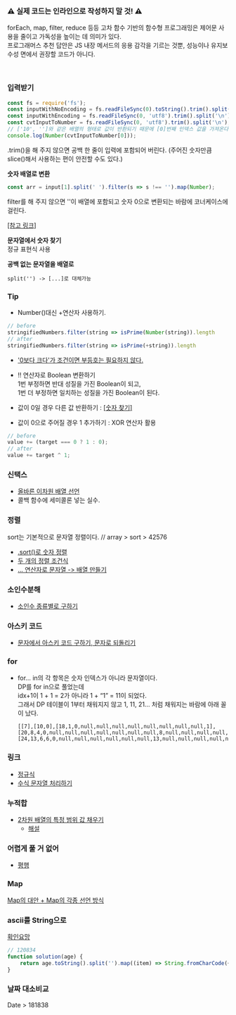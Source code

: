 ### ⚠️ 실제 코드는 인라인으로 작성하지 말 것! ⚠️ 
forEach, map, filter, reduce 등등 
고차 함수 기반의 함수형 프로그래밍은 제어문 사용을 줄이고 가독성을 높이는 데 의미가 있다.  
프로그래머스 추천 답안은 JS 내장 메서드의 응용 감각을 기르는 것뿐,
성능이나 유지보수성 면에서 권장할 코드가 아니다.

<br>

### 입력받기

```javascript
const fs = require('fs');
const inputWithNoEncoding = fs.readFileSync(0).toString().trim().split('\n');
const inputWithEncoding = fs.readFileSync(0, 'utf8').trim().split('\n');
const cvtInputToNumber = fs.readFileSync(0, 'utf8').trim().split('\n');
// ['10', '']와 같은 배열의 형태로 값이 반환되기 때문에 [0]번째 인덱스 값을 가져온다.
console.log(Number(cvtInputToNumber[0]));
```
.trim()을 해 주지 않으면 공백 한 줄이 입력에 포함되어 버린다.
(주어진 숫자만큼 slice()해서 사용하는 편이 안전할 수도 있다.)

**숫자 배열로 변환**
```javascript
const arr = input[1].split(' ').filter(s => s !== '').map(Number);
```
filter를 해 주지 않으면 ''이 배열에 포함되고 숫자 0으로 변환되는 바람에 코너케이스에 걸린다.

[[참고 링크]](https://leehyungi0622.github.io/2021/03/24/202103/210324-algorithm_javascript_input/)


**문자열에서 숫자 찾기**  
정규 표현식 사용

**공백 없는 문자열을 배열로**  
```
split('') -> [...]로 대체가능
```

### Tip
- Number()대신 +연산자 사용하기.
```javascript
// before
stringifiedNumbers.filter(string => isPrime(Number(string)).length
// after
stringifiedNumbers.filter(string => isPrime(+string)).length
```

- ['0보다 크다'가 조건이면 부등호는 필요하지 않다.](https://github.com/AtomicLiquors/Javascript_Algorithm/blob/main/Mathematics/programmers_120815.js)

- !! 연산자로 Boolean 변환하기  
  1번 부정하면 반대 성질을 가진 Boolean이 되고,   
  1번 더 부정하면 일치하는 성질을 가진 Boolean이 된다.


- 값이 0일 경우 다른 값 반환하기 : [[숫자 찾기]](https://github.com/AtomicLiquors/Javascript_Algorithm/blob/main/string/programmers_120904.js)
- 값이 0으로 주어질 경우 1 추가하기 : XOR 연산자 활용
```javascript
// before
value += (target === 0 ? 1 : 0);
// after
value += target ^ 1;
```

### 신택스
- [올바른 이차원 배열 선언](https://github.com/TPA-ThreeProblemsAday/TPA_CHB/blob/main/hyobin/javascript/array/2D/Declaration.md)
- 콜백 함수에 세미콜론 넣는 실수.
  
### 정렬
sort는 기본적으로 문자열 정렬이다. // array > sort > 42576
- [.sort()로 숫자 정렬](https://github.com/TPA-ThreeProblemsAday/TPA_CHB/blob/main/hyobin/javascript/sort/Programmers_42576.js)
- [두 개의 정렬 조건식](https://github.com/TPA-ThreeProblemsAday/TPA_CHB/blob/main/hyobin/javascript/sort/programmers_120880.js)
- [... 연산자로 문자열 -> 배열 만들기](https://github.com/TPA-ThreeProblemsAday/TPA_CHB/blob/main/hyobin/javascript/string/Programmers_120911.js)

### 소인수분해
- [소인수 종류별로 구하기](https://github.com/TPA-ThreeProblemsAday/TPA_CHB/tree/main/hyobin/javascript/prime)

### 아스키 코드
- [문자에서 아스키 코드 구하기, 문자로 되돌리기](https://github.com/AtomicLiquors/TPA_CHB/blob/main/hyobin/javascript/string/programmers_155652.js)

### for
- for… in의 각 항목은 숫자 인덱스가 아니라 문자열이다.  
  DP를 for in으로 풀었는데   
  idx+1이 1 + 1 = 2가 아니라 1 + “1” = 11이 되었다.  
  그래서 DP 테이블이 1부터 채워지지 않고 1, 11, 21... 처럼 채워지는 바람에 아래 꼴이 났다.
  ```
  [[7],[10,0],[18,1,0,null,null,null,null,null,null,null,null,1],[20,8,4,0,null,null,null,null,null,null,null,8,null,null,null,null,null,null,null,null,null,4],[24,13,6,6,0,null,null,null,null,null,null,13,null,null,null,null,null,null,null,null,null,6,null,null,null,null,null,null,null,null,null,6]]
  ```
### 링크
- [정규식](https://github.com/AtomicLiquors/Javascript_Algorithm/tree/main/regex#readme)
- [수식 문자열 처리하기](https://github.com/AtomicLiquors/Javascript_Algorithm/tree/main/Mathematics/Expression)

 
### 누적합
- [2차원 배열의 특정 범위 값 채우기](https://github.com/TPA-ThreeProblemsAday/TPA_CHB/blob/main/hyobin/javascript/prefix/2D/Programmers_92344.js)
  - [해설](https://kimjingo.tistory.com/155)

### 어렵게 풀 거 없어
- [평행](https://github.com/AtomicLiquors/Javascript_Algorithm/blob/main/programmers_120875.js)

### Map
[Map의 대안 + Map의 각종 선언 방식](https://github.com/AtomicLiquors/Javascript_Algorithm/blob/main/map/Readme.md)

### ascii를 String으로
[확인요망](https://school.programmers.co.kr/learn/courses/30/lessons/120834/solution_groups?language=javascript)
```javascript
// 120834
function solution(age) {
    return age.toString().split('').map((item) => String.fromCharCode(+item + 97)).join('');
}
```
### 날짜 대소비교
Date > 181838
